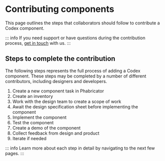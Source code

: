 # Contributing components

This page outlines the steps that collaborators should follow to contribute a Codex component.

::: info
If you need support or have questions during the contribution process, [get in touch](../using-codex/contact.md) with us.
:::

## Steps to complete the contribution

The following steps represents the full process of adding a Codex component. These steps may be completed by a number of different contributors, including designers and developers.

1. Create a new component task in Phabricator
1. Create an inventory
1. Work with the design team to create a scope of work
1. Await the design specification sheet before implementing the component
1. Implement the component
1. Test the component
1. Create a demo of the component
1. Collect feedback from design and product
1. Iterate if needed

::: info
Learn more about each step in detail by navigating to the next few pages.
:::